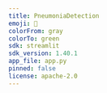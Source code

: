 ```yaml
---
title: PneumoniaDetection
emoji: 🐨
colorFrom: gray
colorTo: green
sdk: streamlit
sdk_version: 1.40.1
app_file: app.py
pinned: false
license: apache-2.0
---
```

